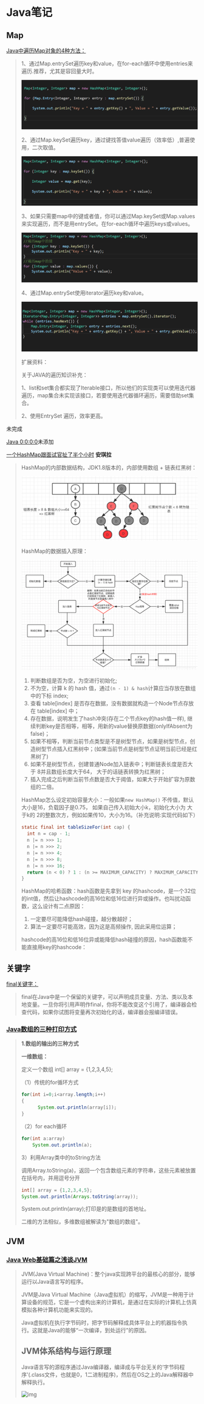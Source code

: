 # Java笔记

## Map

[Java中遍历Map对象的4种方法：](https://zhidao.baidu.com/question/153225511.html)

> 1、通过Map.entrySet遍历key和value，在for-each循环中使用entries来遍历.推荐，尤其是容回量大时。
>
> ![img](image/9922720e0cf3d7ca112bc0ccff1fbe096a63a9af.png)
>
> 2、通过Map.keySet遍历key，通过键找答值value遍历（效率低）,普遍使用，二次取值。
>
> ![img](image/9d82d158ccbf6c81525bd252b13eb13533fa4018.png)
>
> 3、如果只需要map中的键或者值，你可以通过Map.keySet或Map.values来实现遍历，而不是用entrySet。在for-each循环中遍历keys或values。
>
> ![img](image/5bafa40f4bfbfbedb014c8c575f0f736afc31f3e.png)
>
> 4、通过Map.entrySet使用iterator遍历key和value。
>
> ![img](image/2cf5e0fe9925bc319ef1ff2253df8db1ca1370d8.png)
>
> 扩展资料：
>
> 关于JAVA的遍历知识补充：
>
> 1、list和set集合都实现了Iterable接口，所以他们的实现类可以使用迭代器遍历，map集合未实现该接口，若要使用迭代器循环遍历，需要借助set集合。
>
> 2、使用EntrySet 遍历，效率更高。

未完成

[Java 0:0:0:0](https://www.baidu.com/s?ie=utf-8&f=8&rsv_bp=1&tn=84053098_3_dg&wd=java%200%3A0%3A0%3A0%3A0%3A0%3A0%3A1&oq=Mac%2520java%25200%253A0%253A0%253A0%253A0%253A0%253A0%253A1&rsv_pq=f570dd040007ae76&rsv_t=78bcCPLSyVhbNsRk8Eliizxnb%2F4TVtsp9RYv1AWH0gI0yu4ixoJ8YwxyQjS%2BUF7w59sp8g&rqlang=cn&rsv_enter=1&rsv_dl=tb&inputT=252&rsv_sug3=13&rsv_sug2=0&rsv_sug4=9327&bs=Mac%20java%200%3A0%3A0%3A0%3A0%3A0%3A0%3A1&rsv_jmp=fail)未添加



[一个HashMap跟面试官扯了半个小时](https://blog.csdn.net/zhengwangzw/article/details/104889549?utm_medium=distribute.pc_category.none-task-blog-hot-10&depth_1-utm_source=distribute.pc_category.none-task-blog-hot-10&request_id=)	**安琪拉**

> HashMap的内部数据结构，JDK1.8版本的，内部使用数组 + 链表红黑树：
>
> ![img](image/aHR0cHM6Ly9pbWdrci5jbi1iai51ZmlsZW9zLmNvbS85ZDkyZGRkYS1lZmRiLTRmZjctYTlmYi00MTFjMTY5MzNkYmMucG5n.png)
>
> HashMap的数据插入原理：
>
> ![img](image/2020031712385760.png)
>
> 1. 判断数组是否为空，为空进行初始化;
> 2. 不为空，计算 k 的 hash 值，通过`(n - 1) & hash`计算应当存放在数组中的下标 index;
> 3. 查看 table[index] 是否存在数据，没有数据就构造一个Node节点存放在 table[index] 中；
> 4. 存在数据，说明发生了hash冲突(存在二个节点key的hash值一样), 继续判断key是否相等，相等，用新的value替换原数据(onlyIfAbsent为false)；
> 5. 如果不相等，判断当前节点类型是不是树型节点，如果是树型节点，创造树型节点插入红黑树中；(如果当前节点是树型节点证明当前已经是红黑树了)
> 6. 如果不是树型节点，创建普通Node加入链表中；判断链表长度是否大于 8并且数组长度大于64， 大于的话链表转换为红黑树；
> 7. 插入完成之后判断当前节点数是否大于阈值，如果大于开始扩容为原数组的二倍。
>
> HashMap怎么设定初始容量大小：一般如果`new HashMap()` 不传值，默认大小是16，负载因子是0.75， 如果自己传入初始大小k，初始化大小为 大于k的 2的整数次方，例如如果传10，大小为16。（补充说明:实现代码如下）
>
> ```java
> static final int tableSizeFor(int cap) {
>   int n = cap - 1;
>   n |= n >>> 1;
>   n |= n >>> 2;
>   n |= n >>> 4;
>   n |= n >>> 8;
>   n |= n >>> 16;
>   return (n < 0) ? 1 : (n >= MAXIMUM_CAPACITY) ? MAXIMUM_CAPACITY : n + 1;
> }
> ```
>
> HashMap的哈希函数：hash函数是先拿到 key 的hashcode，是一个32位的int值，然后让hashcode的高16位和低16位进行异或操作。也叫扰动函数，这么设计有二点原因：
>
> 1. 一定要尽可能降低hash碰撞，越分散越好；
> 2. 算法一定要尽可能高效，因为这是高频操作, 因此采用位运算；
>
> hashcode的高16位和低16位异或能降低hash碰撞的原因，hash函数能不能直接用key的hashcode：
>
> 

## 关键字

[final关键字：](https://blog.csdn.net/qq_34375473/article/details/81487803)

> final在Java中是一个保留的关键字，可以声明成员变量、方法、类以及本地变量。一旦你将引用声明作final，你将不能改变这个引用了，编译器会检查代码，如果你试图将变量再次初始化的话，编译器会报编译错误。

### [Java数组的三种打印方式](https://blog.csdn.net/chenkaibsw/article/details/78989459)

> **1.数组的输出的三种方式**
>
> **一维数组：**
>
> 定义一个数组  int[] array = {1,2,3,4,5};
>
> （1）传统的for循环方式
>
> ```java
> for(int i=0;i<array.length;i++)
> {
>       System.out.println(array[i]);
> }
> ```
>
> （2）for each循环
>
> ```java
> for(int a:array)
>     System.out.println(a);
> ```
>
> 3）利用Array类中的toString方法
>
> 调用Array.toString(a)，返回一个包含数组元素的字符串，这些元素被放置在括号内，并用逗号分开
>
> ```java
> int[] array = {1,2,3,4,5};
> System.out.println(Arrays.toString(array));
> ```
>
> System.out.println(array);打印是的是数组的首地址。
>
> 二维的方法相似，多维数组被解读为"数组的数组"。

## JVM

### [Java Web基础篇之浅谈JVM](https://blog.csdn.net/zangdaiyang1991/article/details/90749676)

> JVM(Java Virtual Machine)：整个java实现跨平台的最核心的部分，能够运行以Java语言写的程序。
>
> JVM是Java Virtual Machine（Java虚拟机）的缩写，JVM是一种用于计算设备的规范，它是一个虚构出来的计算机，是通过在实际的计算机上仿真模拟各种计算机功能来实现的。
>
> Java虚拟机在执行字节码时，把字节码解释成具体平台上的机器指令执行。这就是Java的能够“一次编译，到处运行”的原因。
>
> ## JVM体系结构与运行原理
>
> Java语言写的源程序通过Java编译器，编译成与平台无关的‘字节码程序’(.class文件，也就是0，1二进制程序)，然后在OS之上的Java解释器中解释执行。
>
> ![img](/Users/michael/Documents/Notes/Java/image/20160704103920750.png)